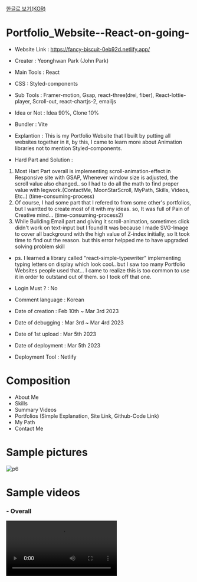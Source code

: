 <a href="README_KOR.md">한글로 보기(KOR)</a>

# Portfolio_Website--React-on-going-
- Website Link : https://fancy-biscuit-0eb92d.netlify.app/

- Creater : Yeonghwan Park (John Park)
- Main Tools : React
- CSS : Styled-components
- Sub Tools : Framer-motion, Gsap, react-three(drei, fiber), React-lottie-player, Scroll-out, react-chartjs-2, emailjs
- Idea or Not : Idea 90%, Clone 10%
- Bundler : Vite
- Explantion : This is my Portfolio Website that I built by putting all websites together in it,
by this, I came to learn more about Animation libraries not to mention Styled-components.

- Hard Part and Solution :
1. Most Hart Part overall is implementing scroll-animation-effect in Responsive site with GSAP, Whenever window size is adjusted, the scroll value also changed.. so I had to do all the math to find proper value with legwork.(ContactMe, MoonStarScroll, MyPath, Skills, Videos, Etc..) (time-consuming-process)
2. Of course, I had some part that I refered to from some other's portfolios, but I wantted to create most of it with my ideas. so, It was full of Pain of Creative mind... (time-consuming-process2)
3. While Buliding Email part and giving it scroll-animation, sometimes click didn't work on text-input but I found It was because I made SVG-Image to cover all background with the high value of Z-index initially, so It took time to find out the reason. but this error helpped me to have upgraded solving problem skill

- ps. I learned a library called "react-simple-typewriter" implementing typing letters on display which look cool.. but I saw too many Portfolio Websites people used that... I came to realize this is too common to use it in order to outstand out of them. so I took off that one.

- Login Must ? : No

- Comment language : Korean

- Date of creation : Feb 10th ~ Mar 3rd 2023
- Date of debugging : Mar 3rd ~ Mar 4rd 2023
- Date of 1st upload : Mar 5th 2023
- Date of deployment : Mar 5th 2023
- Deployment Tool : Netlify

# Composition
- About Me
- Skills
- Summary Videos
- Portfolios (Simple Explanation, Site Link, Github-Code Link)
- My Path
- Contact Me

# Sample pictures
![p6](https://user-images.githubusercontent.com/106279616/222976680-c2526718-53ef-473d-91e0-9bb7c46f5961.png)

# Sample videos
<h3>- Overall</h3>
<video src="https://user-images.githubusercontent.com/106279616/222980689-06d07036-9ada-4d2a-8b0c-a8d49f10761b.mp4"></video>

